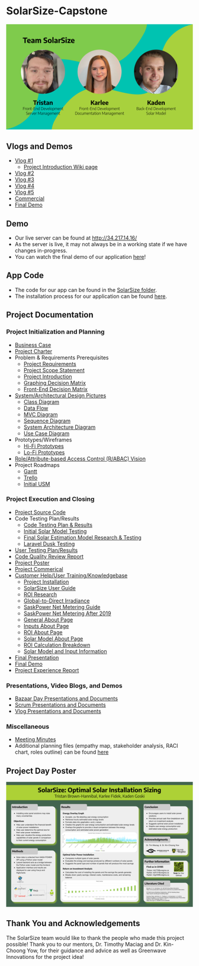 # SolarSize-Capstone

![Team SolarSize](https://github.com/karleefidek/SolarSize-Capstone/blob/main/README%20Images/Team%20Image.svg)

## Vlogs and Demos
- [Vlog #1](https://youtu.be/vIezxYcWhYg)
    - [Project Introduction Wiki page](https://github.com/karleefidek/char-ENSE-Capstone/wiki/Project-Introduction)
- [Vlog #2](https://www.youtube.com/watch?v=l39kQBDbjYQ)
- [Vlog #3](https://www.youtube.com/watch?v=OXaExlkIzw8)
- [Vlog #4](https://www.youtube.com/watch?v=oXmdjmmznls)
- [Vlog #5](https://www.youtube.com/watch?v=IY3JKgQl3h0)
- [Commercial](https://www.youtube.com/watch?v=9FCGwikCOzw)
- [Final Demo](https://www.youtube.com/watch?v=kpTkcMHIimM)

## Demo
- Our live server can be found at http://34.217.14.16/
- As the server is live, it may not always be in a working state if we have changes in-progress.
- You can watch the final demo of our application [here](https://www.youtube.com/watch?v=kpTkcMHIimM)!

## App Code
- The code for our app can be found in the [SolarSize folder](https://github.com/karleefidek/SolarSize-Capstone/tree/main/SolarSize).
- The installation process for our application can be found [here](https://github.com/karleefidek/SolarSize-Capstone/blob/main/Project%20Documentation/Knowledgebase/SolarSize%20-%20Installation.pdf).

## Project Documentation

### Project Initialization and Planning
- [Business Case](https://github.com/karleefidek/SolarSize-Capstone/blob/main/Project%20Documentation/Planning/SolarSize%20-%20Business%20Case.pdf)
- [Project Charter](https://github.com/karleefidek/SolarSize-Capstone/blob/main/Project%20Documentation/Planning/SolarSize%20-%20Project%20Charter.pdf)
- Problem & Requirements Prerequisites
    - [Project Requirements](https://github.com/karleefidek/SolarSize-Capstone/blob/main/Project%20Documentation/Planning/SolarSize%20-%20Project%20Requirements.pdf)
    - [Project Scope Statement](https://github.com/karleefidek/SolarSize-Capstone/blob/main/Project%20Documentation/Planning/SolarSize%20-%20Project%20Scope%20Statement.pdf)
    - [Project Introduction](https://github.com/karleefidek/SolarSize-Capstone/wiki/Project-Introduction)
    - [Graphing Decision Matrix](https://github.com/karleefidek/SolarSize-Capstone/blob/main/Project%20Documentation/Design/SolarSize%20-%20Graphing%20Decision%20Matrix.pdf)
    - [Front-End Decision Matrix](https://github.com/karleefidek/SolarSize-Capstone/blob/main/Project%20Documentation/Design/SolarSize%20-%20Front-End%20Decision%20Matrix.pdf)
- [System/Architectural Design Pictures](https://github.com/karleefidek/SolarSize-Capstone/tree/main/Project%20Documentation/Design/Architecture)
  - [Class Diagram](https://github.com/karleefidek/SolarSize-Capstone/blob/main/Project%20Documentation/Design/Architecture/SolarSize%20-%20Class%20Diagram.pdf)
  - [Data Flow](https://github.com/karleefidek/SolarSize-Capstone/blob/main/Project%20Documentation/Design/Architecture/SolarSize%20-%20Data%20Flow.pdf)
  - [MVC Diagram](https://github.com/karleefidek/SolarSize-Capstone/blob/main/Project%20Documentation/Design/Architecture/SolarSize%20-%20MVC%20Diagram.png)
  - [Sequence Diagram](https://github.com/karleefidek/SolarSize-Capstone/blob/main/Project%20Documentation/Design/Architecture/SolarSize%20-%20Sequence%20Diagram.png)
  - [System Architecture Diagram](https://github.com/karleefidek/SolarSize-Capstone/blob/main/Project%20Documentation/Design/Architecture/SolarSize%20-%20System%20Architecture%20Diagram.png)
  - [Use Case Diagram](https://github.com/karleefidek/SolarSize-Capstone/blob/main/Project%20Documentation/Design/Architecture/SolarSize%20-%20Use%20Case%20Diagram.png)
- Prototypes/Wireframes
  - [Hi-Fi Prototypes](https://github.com/karleefidek/SolarSize-Capstone/tree/main/Project%20Documentation/Design/Hi-Fi%20Prototypes)
  - [Lo-Fi Prototypes](https://github.com/karleefidek/SolarSize-Capstone/tree/main/Project%20Documentation/Design/Lo-Fi%20Prototypes)
- [Role/Attribute-based Access Control (R/ABAC) Vision](https://github.com/karleefidek/SolarSize-Capstone/blob/main/Project%20Documentation/Design/SolarSize%20-%20Role%20Based%20Access%20Control.pdf)
- Project Roadmaps
  - [Gantt](https://github.com/karleefidek/SolarSize-Capstone/tree/main/Project%20Documentation/Gantt%20Chart)
  - [Trello](https://github.com/karleefidek/SolarSize-Capstone/tree/main/Project%20Documentation/Trello%20Board)
  - [Initial USM](https://github.com/karleefidek/SolarSize-Capstone/blob/main/Project%20Documentation/Planning/SolarSize%20-%20Initial%20USM.pdf) 

### Project Execution and Closing
- [Project Source Code](https://github.com/karleefidek/SolarSize-Capstone/tree/main/SolarSize)
- Code Testing Plan/Results
  - [Code Testing Plan & Results](https://github.com/karleefidek/SolarSize-Capstone/blob/main/Project%20Documentation/Testing/SolarSize%20-%20Code%20Testing%20Plan%20and%20Results.pdf)
  - [Initial Solar Model Testing](https://github.com/karleefidek/SolarSize-Capstone/blob/main/Project%20Documentation/Testing/SolarSize%20-%20Initial%20Solar%20Model%20Testing.pdf)
  - [Final Solar Estimation Model Research & Testing](https://github.com/karleefidek/SolarSize-Capstone/blob/main/Project%20Documentation/Testing/SolarSize%20-%20Solar%20Model%20Research%20and%20Testing.pdf)
  - [Laravel Dusk Testing](https://github.com/karleefidek/SolarSize-Capstone/blob/main/Project%20Documentation/Testing/SolarSize%20-%20Laravel%20Dusk%20Testing.pdf)
- [User Testing Plan/Results](https://github.com/karleefidek/SolarSize-Capstone/blob/main/Project%20Documentation/Testing/SolarSize%20-%20User%20Testing%20Plan%20and%20Results.pdf)
- [Code Quality Review Report](https://github.com/karleefidek/SolarSize-Capstone/blob/main/Project%20Documentation/Reports/SolarSize%20-%20Code%20Quality%20Report.pdf)
- [Project Poster](https://github.com/karleefidek/SolarSize-Capstone/blob/main/Project%20Day/SolarSize%20-%20Project%20Day%20Poster.pdf)
- [Project Commerical](https://www.youtube.com/watch?v=9FCGwikCOzw)
- [Customer Help/User Training/Knowledgebase](https://github.com/karleefidek/SolarSize-Capstone/tree/main/Project%20Documentation/Knowledgebase)
  - [Project Installation](https://github.com/karleefidek/SolarSize-Capstone/blob/main/Project%20Documentation/Knowledgebase/SolarSize%20-%20Installation.pdf)
  - [SolarSize User Guide](https://github.com/karleefidek/SolarSize-Capstone/blob/main/Project%20Documentation/Knowledgebase/SolarSize%20-%20User%20Guide.pdf)
  - [ROI Research](https://github.com/karleefidek/SolarSize-Capstone/blob/main/Project%20Documentation/Knowledgebase/Design%20and%20Return%20on%20Investment%20Analysis%20of%20Residential%20Solar%20Photovoltaic%20Systems.pdf)
  - [Global-to-Direct Irradiance](https://github.com/karleefidek/SolarSize-Capstone/blob/main/Project%20Documentation/Knowledgebase/Dynamic%20global-to-direct%20irradiance%20conversion%20models.pdf)
  - [SaskPower Net Metering Guide](https://github.com/karleefidek/SolarSize-Capstone/blob/main/Project%20Documentation/Knowledgebase/SaskPower%20Guidelines%20-%20NetMetering.pdf)
  - [SaskPower Net Metering After 2019](https://github.com/karleefidek/SolarSize-Capstone/blob/main/Project%20Documentation/Knowledgebase/SaskPower%20Net%20Metering%20After%20November%202019.pdf)
  - [General About Page](https://github.com/karleefidek/SolarSize-Capstone/blob/main/Project%20Documentation/Knowledgebase/SolarSize%20-%20General%20About%20Page.pdf)
  - [Inputs About Page](https://github.com/karleefidek/SolarSize-Capstone/blob/main/Project%20Documentation/Knowledgebase/SolarSize%20-%20Inputs%20About%20Page.pdf)
  - [ROI About Page](https://github.com/karleefidek/SolarSize-Capstone/blob/main/Project%20Documentation/Knowledgebase/SolarSize%20-%20ROI%20About%20Page.pdf)
  - [Solar Model About Page](https://github.com/karleefidek/SolarSize-Capstone/blob/main/Project%20Documentation/Knowledgebase/SolarSize%20-%20Solar%20Model%20About%20Page.pdf)
  - [ROI Calculation Breakdown](https://github.com/karleefidek/SolarSize-Capstone/blob/main/Project%20Documentation/Knowledgebase/SolarSize%20-%20ROI%20Calculation%20Breakdown.pdf)
  - [Solar Model and Input Information](https://github.com/karleefidek/SolarSize-Capstone/blob/main/Project%20Documentation/Knowledgebase/SolarSize%20-%20Solar%20Model%20and%20Input%20Information.pdf)
- [Final Presentation](https://github.com/karleefidek/SolarSize-Capstone/blob/main/Project%20Day/SolarSize%20-%20Project%20Day%20Presentation.pdf)
- [Final Demo](https://www.youtube.com/watch?v=kpTkcMHIimM)
- [Project Experience Report](https://github.com/karleefidek/SolarSize-Capstone/blob/main/Project%20Documentation/Reports/SolarSize%20-%20Project%20Experience%20Report.pdf)

### Presentations, Video Blogs, and Demos
- [Bazaar Day Presentations and Documents](https://github.com/karleefidek/SolarSize-Capstone/tree/main/Bazaar%20Documents)
- [Scrum Presentations and Documents](https://github.com/karleefidek/SolarSize-Capstone/tree/main/Scrum%20Documents)
- [Vlog Presentations and Documents](https://github.com/karleefidek/SolarSize-Capstone/tree/main/Vlog%20Presentations)

### Miscellaneous
- [Meeting Minutes](https://github.com/karleefidek/SolarSize-Capstone/tree/main/Meeting%20Minutes)
- Additional planning files (empathy map, stakeholder analysis, RACI chart, roles outline) can be found [here](https://github.com/karleefidek/SolarSize-Capstone/tree/main/Project%20Documentation/Planning)

## Project Day Poster
![SolarSize Poster](https://github.com/karleefidek/SolarSize-Capstone/blob/main/README%20Images/Project%20Day%20Poster.svg)

## Thank You and Acknowledgements

The SolarSize team would like to thank the people who made this project possible! Thank you to our mentors, Dr. Timothy Maciag and Dr. Kin-Choong Yow, for their guidance and advice as well as Greenwave Innovations for the project idea!
